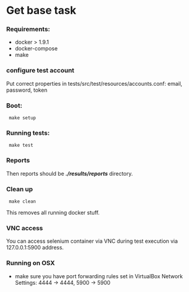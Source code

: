 # Get base task


### Requirements:
- docker > 1.9.1
- docker-compose 
- make

### configure test account 
Put correct properties in tests/src/test/resources/accounts.conf:
	email, password, token

### Boot:
```
 make setup
```

### Running tests:
```
 make test
```

### Reports
Then reports should be ***./results/reports*** directory.

### Clean up
```
 make clean 
```
This removes all running docker stuff.

### VNC access 
You can access selenium container via VNC  during test execution via 127.0.0.1:5900 address.

### Running on OSX
- make sure you have port forwarding rules set in VirtualBox  Network Settings:
 4444 -> 4444, 5900 -> 5900 

